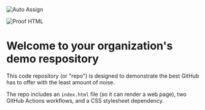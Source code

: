 ![Auto Assign](https://github.com/Kalmar2024/demo-repository/actions/workflows/auto-assign.yml/badge.svg)

![Proof HTML](https://github.com/Kalmar2024/demo-repository/actions/workflows/proof-html.yml/badge.svg)

# Welcome to your organization's demo respository
This code repository (or "repo") is designed to demonstrate the best GitHub has to offer with the least amount of noise.

The repo includes an `index.html` file (so it can render a web page), two GitHub Actions workflows, and a CSS stylesheet dependency.
